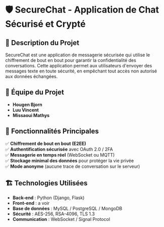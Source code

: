# 🛡️ SecureChat - Application de Chat Sécurisé et Crypté

## 📌 Description du Projet

SecureChat est une application de messagerie sécurisée qui utilise le chiffrement de bout en bout pour garantir la confidentialité des conversations. Cette application permet aux utilisateurs d'envoyer des messages texte en toute sécurité, en empêchant tout accès non autorisé aux données échangées.

## 👥 Équipe du Projet

- **Hougen Bjorn**  
- **Luu Vincent**  
- **Missaoui Mathys**

## 🎯 Fonctionnalités Principales

✅ **Chiffrement de bout en bout (E2EE)**  
✅ **Authentification sécurisée** avec OAuth 2.0 / 2FA  
✅ **Messagerie en temps réel** (WebSocket ou MQTT)  
✅ **Stockage minimal des données** pour protéger la vie privée  
✅ **Mode anonyme** (aucune trace de conversation sur le serveur)

## 🏗️ Technologies Utilisées

- **Back-end** : Python (Django, Flask)
- **Front-end** : a voir
- **Base de données** : MySQL / PostgreSQL / MongoDB  
- **Sécurité** : AES-256, RSA-4096, TLS 1.3  
- **Communication** : WebSocket / Signal Protocol